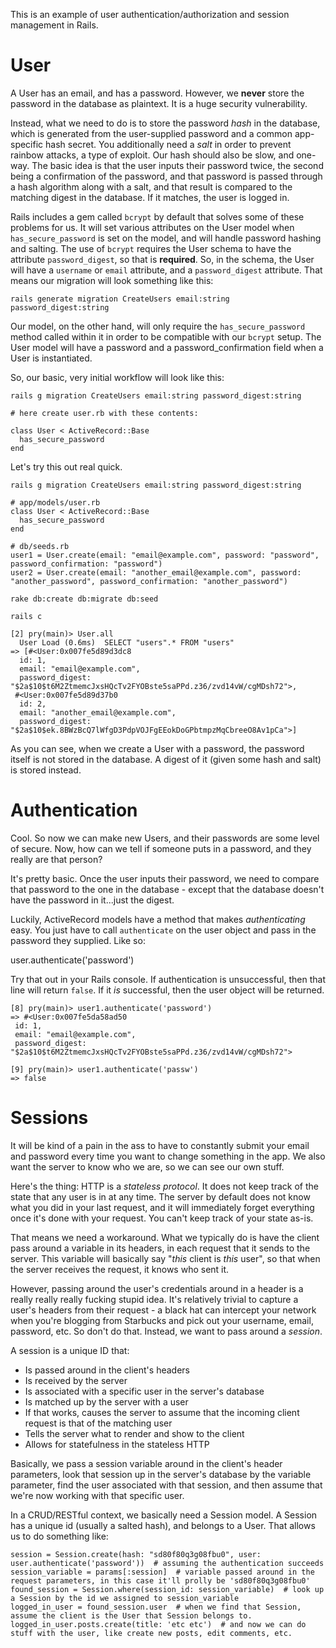 This is an example of user authentication/authorization and session management in Rails.

# User

A User has an email, and has a password. However, we **never** store the password in the database as plaintext. It is a huge security vulnerability.

Instead, what we need to do is to store the password *hash* in the database, which is generated from the user-supplied password and a common app-specific hash secret. You additionally need a *salt* in order to prevent rainbow attacks, a type of exploit. Our hash should also be slow, and one-way. The basic idea is that the user inputs their password twice, the second being a confirmation of the password, and that password is passed through a hash algorithm along with a salt, and that result is compared to the matching digest in the database. If it matches, the user is logged in.

Rails includes a gem called `bcrypt` by default that solves some of these problems for us. It will set various attributes on the User model when `has_secure_password` is set on the model, and will handle password hashing and salting. The use of `bcrypt` requires the User schema to have the attribute `password_digest`, so that is **required**. So, in the schema, the User will have a `username` or `email` attribute, and a `password_digest` attribute. That means our migration will look something like this:

`rails generate migration CreateUsers email:string password_digest:string`

Our model, on the other hand, will only require the `has_secure_password` method called within it in order to be compatible with our `bcrypt` setup. The User model will have a password and a password_confirmation field when a User is instantiated.

So, our basic, very initial workflow will look like this:

    rails g migration CreateUsers email:string password_digest:string

    # here create user.rb with these contents:

    class User < ActiveRecord::Base
      has_secure_password
    end

Let's try this out real quick.

    rails g migration CreateUsers email:string password_digest:string

    # app/models/user.rb
    class User < ActiveRecord::Base
      has_secure_password
    end

    # db/seeds.rb
    user1 = User.create(email: "email@example.com", password: "password", password_confirmation: "password")
    user2 = User.create(email: "another_email@example.com", password: "another_password", password_confirmation: "another_password")

    rake db:create db:migrate db:seed

    rails c

    [2] pry(main)> User.all
      User Load (0.6ms)  SELECT "users".* FROM "users"
    => [#<User:0x007fe5d89d3dc8
      id: 1,
      email: "email@example.com",
      password_digest: "$2a$10$t6M2ZtmemcJxsHQcTv2FYOBste5saPPd.z36/zvd14vW/cgMDsh72">,
     #<User:0x007fe5d89d37b0
      id: 2,
      email: "another_email@example.com",
      password_digest: "$2a$10$ek.8BWzBcQ7lWfgD3PdpVOJFgEEokDoGPbtmpzMqCbreeO8Av1pCa">]

As you can see, when we create a User with a password, the password itself is not stored in the database. A digest of it (given some hash and salt) is stored instead.

# Authentication

Cool. So now we can make new Users, and their passwords are some level of secure. Now, how can we tell if someone puts in a password, and they really are that person?

It's pretty basic. Once the user inputs their password, we need to compare that password to the one in the database - except that the database doesn't have the password in it...just the digest.

Luckily, ActiveRecord models have a method that makes *authenticating* easy. You just have to call `authenticate` on the user object and pass in the password they supplied. Like so:

  user.authenticate('password')

Try that out in your Rails console. If authentication is unsuccessful, then that line will return `false`. If it *is* successful, then the user object will be returned.

    [8] pry(main)> user1.authenticate('password')
    => #<User:0x007fe5da58ad50
     id: 1,
     email: "email@example.com",
     password_digest: "$2a$10$t6M2ZtmemcJxsHQcTv2FYOBste5saPPd.z36/zvd14vW/cgMDsh72">

    [9] pry(main)> user1.authenticate('passw')
    => false

# Sessions

It will be kind of a pain in the ass to have to constantly submit your email and password every time you want to change something in the app. We also want the server to know who we are, so we can see our own stuff.

Here's the thing: HTTP is a *stateless protocol*. It does not keep track of the state that any user is in at any time. The server by default does not know what you did in your last request, and it will immediately forget everything once it's done with your request. You can't keep track of your state as-is.

That means we need a workaround. What we typically do is have the client pass around a variable in its headers, in each request that it sends to the server. This variable will basically say "*this* client is *this* user", so that when the server receives the request, it knows who sent it.

However, passing around the user's credentials around in a header is a really really really fucking stupid idea. It's relatively trivial to capture a user's headers from their request - a black hat can intercept your network when you're blogging from Starbucks and pick out your username, email, password, etc. So don't do that. Instead, we want to pass around a *session*.

A session is a unique ID that:

  * Is passed around in the client's headers
  * Is received by the server
  * Is associated with a specific user in the server's database
  * Is matched up by the server with a user
  * If that works, causes the server to assume that the incoming client request is that of the matching user
  * Tells the server what to render and show to the client
  * Allows for statefulness in the stateless HTTP

Basically, we pass a session variable around in the client's header parameters, look that session up in the server's database by the variable parameter, find the user associated with that session, and then assume that we're now working with that specific user.

In a CRUD/RESTful context, we basically need a Session model. A Session has a unique id (usually a salted hash), and belongs to a User. That allows us to do something like:

    session = Session.create(hash: "sd80f80q3g08fbu0", user: user.authenticate('password'))  # assuming the authentication succeeds
    session_variable = params[:session]  # variable passed around in the request parameters, in this case it'll prolly be 'sd80f80q3g08fbu0'
    found_session = Session.where(session_id: session_variable)  # look up a Session by the id we assigned to session_variable
    logged_in_user = found_session.user  # when we find that Session, assume the client is the User that Session belongs to.
    logged_in_user.posts.create(title: 'etc etc')  # and now we can do stuff with the user, like create new posts, edit comments, etc.